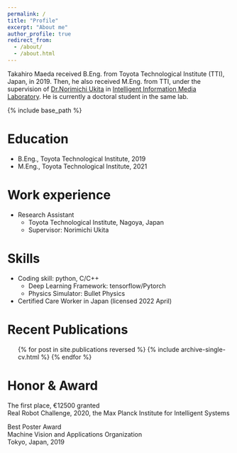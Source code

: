 ```yaml
---
permalink: /
title: "Profile"
excerpt: "About me"
author_profile: true
redirect_from: 
  - /about/
  - /about.html
---
```


Takahiro Maeda received B.Eng. from Toyota Technological Institute (TTI), Japan, in 2019.
Then, he also received M.Eng. from TTI, 
under the supervision of [Dr.Norimichi Ukita](https://www.toyota-ti.ac.jp/Lab/Denshi/iim/ukita/index-j.html)
in [Intelligent Information Media Laboratory](https://www.toyota-ti.ac.jp/Lab/Denshi/iim/index-j.html).
He is currently a doctoral student in the same lab.

{% include base_path %}

Education
======
* B.Eng., Toyota Technological Institute, 2019
* M.Eng., Toyota Technological Institute, 2021

Work experience
======
* Research Assistant
  * Toyota Technological Institute, Nagoya, Japan
  * Supervisor: Norimichi Ukita
  
Skills
======
* Coding skill: python, C/C++
  * Deep Learning Framework: tensorflow/Pytorch
  * Physics Simulator: Bullet Physics
* Certified Care Worker in Japan (licensed 2022 April)

Recent Publications
======
  <ul>{% for post in site.publications reversed %}
    {% include archive-single-cv.html %}
  {% endfor %}</ul>

Honor & Award
======
The first place, &euro;12500 granted <br>
Real Robot Challenge, 2020, the Max Planck Institute for Intelligent Systems

Best Poster Award <br>
Machine Vision and Applications Organization <br>
Tokyo, Japan, 2019